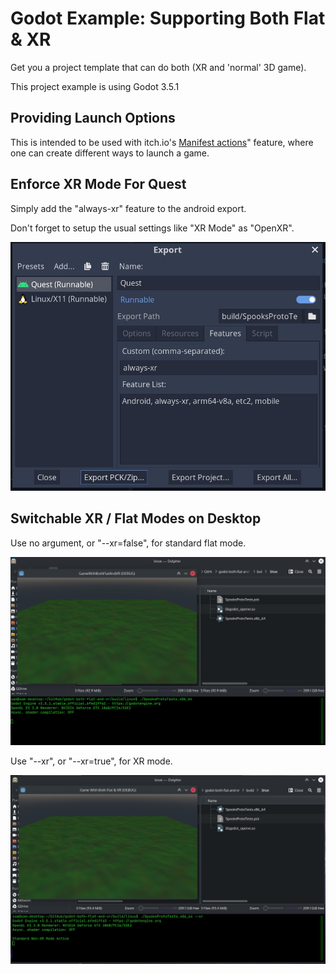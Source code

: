 # Godot Example: Supporting Both Flat & XR
Get you a project template that can do both (XR and 'normal' 3D game).

This project example is using Godot 3.5.1

## Providing Launch Options

This is intended to be used with itch.io's [Manifest actions](https://itch.io/docs/itch/integrating/manifest-actions.html)" feature, where one can create different ways to launch a game. 

## Enforce XR Mode For Quest

Simply add the "always-xr" feature to the android export. 

Don't forget to setup the usual settings like "XR Mode" as "OpenXR".

![export-for-exclusively-xr-platform](screenshots/export-for-exclusively-xr-platform.jpg)

## Switchable XR / Flat Modes on Desktop

Use no argument, or "--xr=false", for standard flat mode.

![flat-command-option](screenshots/flat-command-option.jpg)

Use "--xr", or "--xr=true", for XR mode.

![xr-command-option](screenshots/xr-command-option.jpg)
